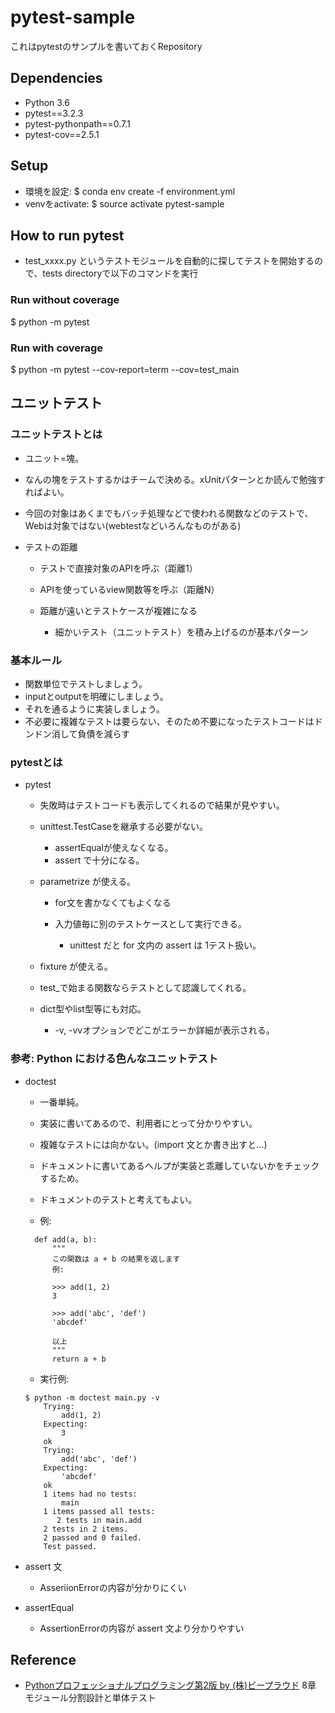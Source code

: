 # pytest-sample

これはpytestのサンプルを書いておくRepository

## Dependencies

- Python 3.6
- pytest==3.2.3
- pytest-pythonpath==0.7.1
- pytest-cov==2.5.1

## Setup

- 環境を設定: $ conda env create -f environment.yml
- venvをactivate: $ source activate pytest-sample

## How to run pytest

- test_xxxx.py というテストモジュールを自動的に探してテストを開始するので、tests directoryで以下のコマンドを実行

### Run without coverage

$ python -m pytest 

### Run with coverage 

$ python -m pytest --cov-report=term --cov=test_main

## ユニットテスト

### ユニットテストとは

- ユニット=塊。
- なんの塊をテストするかはチームで決める。xUnitパターンとか読んで勉強すればよい。
- 今回の対象はあくまでもバッチ処理などで使われる関数などのテストで、Webは対象ではない(webtestなどいろんなものがある)
- テストの距離

  - テストで直接対象のAPIを呼ぶ（距離1）
  - APIを使っているview関数等を呼ぶ（距離N）
  - 距離が遠いとテストケースが複雑になる

    - 細かいテスト（ユニットテスト）を積み上げるのが基本パターン

### 基本ルール

  - 関数単位でテストしましょう。
  - inputとoutputを明確にしましょう。
  - それを通るように実装しましょう。
  - 不必要に複雑なテストは要らない、そのため不要になったテストコードはドンドン消して負債を減らす

### pytestとは

- pytest

  - 失敗時はテストコードも表示してくれるので結果が見やすい。
  - unittest.TestCaseを継承する必要がない。

    - assertEqualが使えなくなる。
    - assert で十分になる。

  - parametrize が使える。

    - for文を書かなくてもよくなる
    - 入力値毎に別のテストケースとして実行できる。

      - unittest だと for 文内の assert は 1テスト扱い。

  - fixture が使える。
  - test_で始まる関数ならテストとして認識してくれる。
  - dict型やlist型等にも対応。

    - -v, -vvオプションでどこがエラーか詳細が表示される。

### 参考: Python における色んなユニットテスト

- doctest

  - 一番単純。
  - 実装に書いてあるので、利用者にとって分かりやすい。
  - 複雑なテストには向かない。(import 文とか書き出すと...)
  - ドキュメントに書いてあるヘルプが実装と乖離していないかをチェックするため。
  - ドキュメントのテストと考えてもよい。

  - 例: 

  ```
    def add(a, b):
        """
        この関数は a + b の結果を返します
        例:

        >>> add(1, 2)
        3

        >>> add('abc', 'def')
        'abcdef'

        以上
        """
        return a + b
  ```

  - 実行例:
  
  ```
  $ python -m doctest main.py -v
      Trying:
          add(1, 2)
      Expecting:
          3
      ok
      Trying:
          add('abc', 'def')
      Expecting:
          'abcdef'
      ok
      1 items had no tests:
          main
      1 items passed all tests:
         2 tests in main.add
      2 tests in 2 items.
      2 passed and 0 failed.
      Test passed.
  ```

- assert 文

  - AsseriionErrorの内容が分かりにくい

- assertEqual

  - AssertionErrorの内容が assert 文より分かりやすい

## Reference

- [Pythonプロフェッショナルプログラミング第2版 by (株)ビープラウド](https://www.amazon.co.jp/Python%E3%83%97%E3%83%AD%E3%83%95%E3%82%A7%E3%83%83%E3%82%B7%E3%83%A7%E3%83%8A%E3%83%AB%E3%83%97%E3%83%AD%E3%82%B0%E3%83%A9%E3%83%9F%E3%83%B3%E3%82%B0%E7%AC%AC2%E7%89%88-%E3%83%93%E3%83%BC%E3%83%97%E3%83%A9%E3%82%A6%E3%83%89/dp/479804315X/ref=pd_lpo_sbs_14_t_2?_encoding=UTF8&psc=1&refRID=7P2EJ54962KTTQG5J58Y) 8章
  モジュール分割設計と単体テスト

